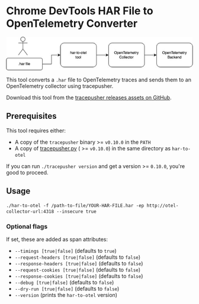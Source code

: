 # Chrome DevTools HAR File to OpenTelemetry Converter

![tracepusher HAR to OpenTelemetry Converter](assets/har-to-otel.jpg)

This tool converts a `.har` file to OpenTelemetry traces and sends them to an OpenTelemetry collector using tracepusher.

Download this tool from the [tracepusher releases assets on GitHub](https://github.com/agardnerIT/tracepusher/releases).

## Prerequisites

This tool requires either:

- A copy of the `tracepusher` binary >= `v0.10.0` in the `PATH`
- A copy of [tracepusher.py](https://github.com/agardnerIT/tracepusher/blob/main/tracepusher.py) ( >= `v0.10.0`) in the same directory as `har-to-otel`

If you can run `./tracepusher version` and get a version >= `0.10.0`, you're good to proceed.

## Usage

```
./har-to-otel -f /path-to-file/YOUR-HAR-FILE.har -ep http://otel-collector-url:4318 --insecure true
```

### Optional flags

If set, these are added as span attributes:

- `--timings [true|false]` (defaults to `true`)
- `--request-headers [true|false]` (defaults to `false`)
- `--response-headers [true|false]` (defaults to `false`)
- `--request-cookies [true|false]` (defaults to `false`)
- `--response-cookies [true|false]` (defaults to `false`)
- `--debug [true|false]` (defaults to `false`)
- `--dry-run [true|false]` (defaults to `false`)
- `--version` (prints the `har-to-otel` version)